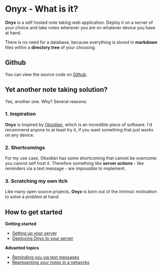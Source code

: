 # Onyx - What is it?

**Onyx** is a self hosted note taking web application. Deploy it on a server of your choice and take notes wherever you are on whatever device you have at hand. 

There is no need for a database, because everything is stored in **markdown** files within a **directory tree** of your choosing.

## Github

You can view the source code on [Github](https://github.com/pazifical/onyx).

## Yet another note taking solution?

Yes, another one. Why? Several reasons:

### 1. Inspiration

**Onyx** is inspired by [Obsidian](https://obsidian.md/), which is an incredible piece of software. I'd recommend anyone to at least try it, if you want something that *just works* on any device.

### 2. Shortcomings

For my use case, Obsidian has some shortcoming that cannot be overcome: you cannot self host it. Therefore something like **server actions** - like reminders via a text message - are impossible to implement.

### 3. Scratching my own itch

Like many open source projects, **Onyx** is born out of the intrinsic motivation to solve a problem at hand. 

## How to get started

**Getting started**
- [Setting up your server](1.%20Getting%20started/1.1%20Server%20setup.html) 
- [Deploying Onyx to your server](1.%20Getting%20started/1.2%20Deployment.html)

**Advanted topics**
- [Reminding you via text messages](2.%20Advanced%20topics/2.1%20Reminders.html)
- [Representing your notes in a networks](2.%20Advanced%20topics/2.2%20Note%20Network.html)